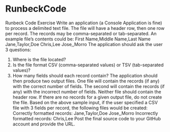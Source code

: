 # RunbeckCode

Runbeck Code Exercise
Write an application (a Console Application is fine) to process a delimited text file. The file will have a header row, then one row per record. The records may be comma-separated or tab-separated. An example file’s contents could be:
  First Name,Middle Name,Last Name
  Jane,Taylor,Doe
  Chris,Lee
  Jose,,Morro
The application should ask the user 3 questions:
1.	Where is the file located?
2.	Is the file format CSV (comma-separated values) or TSV (tab-separated values)?
3.	How many fields should each record contain?
The application should then produce two output files. One file will contain the records (if any) with the correct number of fields. The second will contain the records (if any) with the incorrect number of fields. Neither file should contain the header row. If there are no records for a given output file, do not create the file.
Based on the above sample input, if the user specified a CSV file with 3 fields per record, the following files would be created:
Correctly formatted records:
  Jane,Taylor,Doe
  Jose,,Morro
Incorrectly formatted records:
  Chris,Lee
Post the final source code to your GitHub account and provide the URL.
